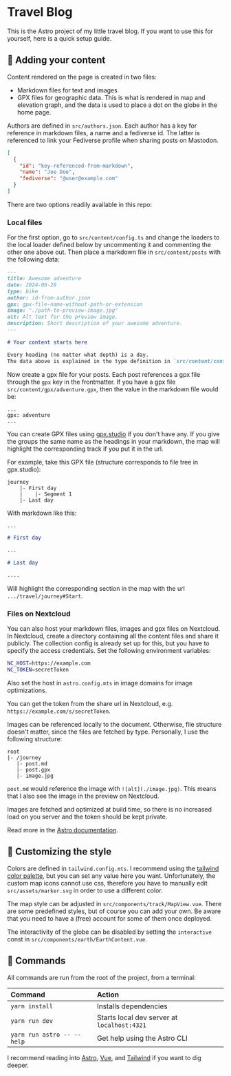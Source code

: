 # Travel Blog

This is the Astro project of my little travel blog. If you want to use this for yourself, here is a quick setup guide.

## 📄 Adding your content

Content rendered on the page is created in two files:

- Markdown files for text and images
- GPX files for geographic data. This is what is rendered in map and elevation graph, and the data is used to place a dot on the globe in the home page.

Authors are defined in `src/authors.json`. Each author has a key for reference in markdown files, a name and a fediverse id.
The latter is referenced to link your Fediverse profile when sharing posts on Mastodon.

```json
[
  {
    "id": "key-referenced-from-markdown",
    "name": "Joe Doe",
    "fediverse": "@user@example.com"
  }
]
```

There are two options readily available in this repo:

### Local files

For the first option, go to `src/content/config.ts` and
change the loaders to the local loader defined below by uncommenting it and commenting the other one above out.
Then place a markdown file in `src/content/posts` with the following data:

```md
---
title: Awesome adventure
date: 2024-06-28
type: bike
author: id-from-author.json
gpx: gpx-file-name-without-path-or-extension
image: "./path-to-preview-image.jpg"
alt: Alt text for the preview image.
description: Short description of your awesome adventure.
---

# Your content starts here

Every heading (no matter what depth) is a day.
The data above is explained in the type definition in `src/content/config.ts`.
```

Now create a gpx file for your posts. Each post references a gpx file through the `gpx` key in the frontmatter.
If you have a gpx file `src/content/gpx/adventure.gpx`, then the value in the markdown file would be:

```
...
gpx: adventure
...
```

You can create GPX files using [gpx.studio](https://gpx.studio) if you don't have any.
If you give the groups the same name as the headings in your markdown, the map will highlight the corresponding track
if you put it in the url.

For example, take this GPX file (structure corresponds to file tree in gpx.studio):

```
journey
    |- First day
    |    |- Segment 1
    |- Last day
```

With markdown like this:

```md
...

# First day

...

# Last day

....
```

Will highlight the corresponding section in the map with the url `.../travel/journey#Start`.

### Files on Nextcloud

You can also host your markdown files, images and gpx files on Nextcloud.
In Nextcloud, create a directory containing all the content files and share it publicly.
The collection config is already set up for this, but you have to specify the access credentials.
Set the following environment variables:

```bash
NC_HOST=https://example.com
NC_TOKEN=secretToken
```

Also set the host in `astro.config.mts` in image domains for image optimizations.

You can get the token from the share url in Nextcloud, e.g. `https://example.com/s/secretToken`.

Images can be referenced locally to the document. Otherwise, file structure doesn't matter, since the files are fetched by type.
Personally, I use the following structure:

```
root
|- /journey
   |- post.md
   |- post.gpx
   |- image.jpg
```

`post.md` would reference the image with `![alt](./image.jpg)`. This means that I also see the image in the preview on Nextcloud.

Images are fetched and optimized at build time, so there is no increased load on you server and the token should be kept private.

Read more in the [Astro documentation](https://docs.astro.build/en/guides/content-collections/).

## 🎨 Customizing the style

Colors are defined in `tailwind.config.mts`. I recommend using the [tailwind color palette](https://tailwindcss.com/docs/colors),
but you can set any value here you want.
Unfortunately, the custom map icons cannot use css, therefore you have to manually edit `src/assets/marker.svg` in order to use a different color.

The map style can be adjusted in `src/components/track/MapView.vue`. There are some predefined styles,
but of course you can add your own. Be aware that you need to have a (free) account for some of them once deployed.

The interactivity of the globe can be disabled by setting the `interactive` const in `src/components/earth/EarthContent.vue`.

## 🧞 Commands

All commands are run from the root of the project, from a terminal:

| Command                    | Action                                      |
| :------------------------- | :------------------------------------------ |
| `yarn install`             | Installs dependencies                       |
| `yarn run dev`             | Starts local dev server at `localhost:4321` |
| `yarn run astro -- --help` | Get help using the Astro CLI                |

I recommend reading into [Astro](https://astro.build/), [Vue](https://vuejs.org/), and [Tailwind](https://tailwindcss.com/) if you want to dig deeper.
